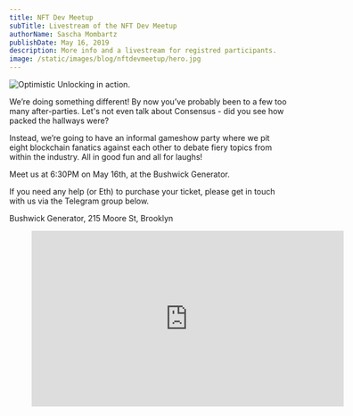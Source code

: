 ```yaml
---
title: NFT Dev Meetup
subTitle: Livestream of the NFT Dev Meetup
authorName: Sascha Mombartz
publishDate: May 16, 2019
description: More info and a livestream for registred participants.
image: /static/images/blog/nftdevmeetup/hero.jpg
---
```

![Optimistic Unlocking in action.](/static/images/blog/nftdevmeetup/hero.jpg)

We’re doing something different! By now you’ve probably been to a few too many after-parties. Let's not even talk about Consensus - did you see how packed the hallways were?

Instead, we’re going to have an informal gameshow party where we pit eight blockchain fanatics against each other to debate fiery topics from within the industry. All in good fun and all for laughs!

Meet us at 6:30PM on May 16th, at the Bushwick Generator.

If you need any help (or Eth) to purchase your ticket, please get in touch with us via the Telegram group below.

Bushwick Generator, 215 Moore St, Brooklyn


<figure class="video_container">
<iframe width="560" height="315" src="https://www.youtube.com/embed/FQiBpMVHzPM" frameborder="0" allow="accelerometer; autoplay; encrypted-media; gyroscope; picture-in-picture" allowfullscreen></iframe>
</figure>
